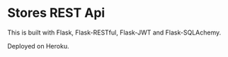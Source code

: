 # Stores REST Api

 This is built with Flask, Flask-RESTful, Flask-JWT and Flask-SQLAchemy.

 Deployed on Heroku.